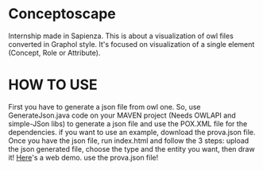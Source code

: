 # Conceptoscape
Internship made in Sapienza. This is about a visualization of owl files converted in Graphol style.
It's focused on visualization of a single element (Concept, Role or Attribute).


# HOW TO USE
First you have to generate a json file from owl one. So, use GenerateJson.java code on your MAVEN project (Needs OWLAPI and simple-JSon libs) to generate a json file and use the POX.XML file for the dependencies. if you want to use an example, download the prova.json file.
Once you have the json file, run index.html and follow the 3 steps: upload the json generated file, choose the type and the entity you want, then draw it!
[Here](https://1655653.github.io/)'s a web demo. use the prova.json file!
